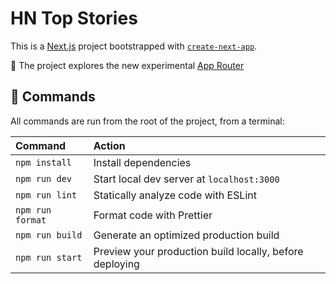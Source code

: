# HN Top Stories

This is a [Next.js](https://nextjs.org) project bootstrapped with [`create-next-app`](https://github.com/vercel/next.js/tree/canary/packages/create-next-app).

🧪 The project explores the new experimental [App Router](https://beta.nextjs.org/docs/app-directory-roadmap)

## 🧞 Commands

All commands are run from the root of the project, from a terminal:

| Command          | Action                                                  |
| :--------------- | :------------------------------------------------------ |
| `npm install`    | Install dependencies                                    |
| `npm run dev`    | Start local dev server at `localhost:3000`              |
| `npm run lint`   | Statically analyze code with ESLint                     |
| `npm run format` | Format code with Prettier                               |
| `npm run build`  | Generate an optimized production build                  |
| `npm run start`  | Preview your production build locally, before deploying |
